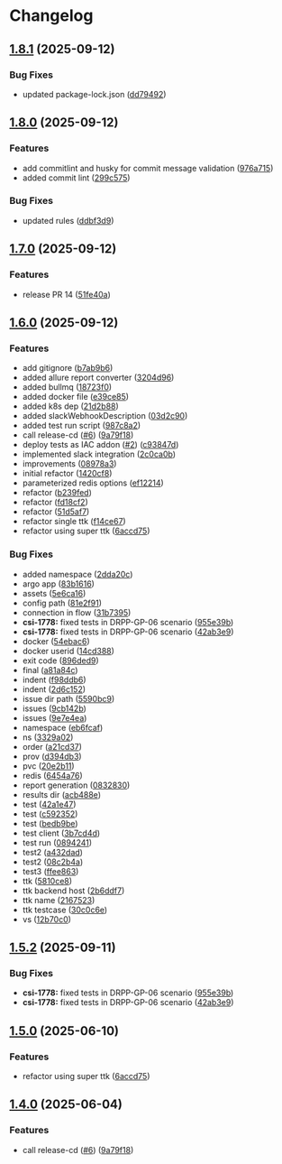 # Changelog

## [1.8.1](https://github.com/infitx-org/comesa-tests/compare/v1.8.0...v1.8.1) (2025-09-12)


### Bug Fixes

* updated package-lock.json ([dd79492](https://github.com/infitx-org/comesa-tests/commit/dd79492660f6e5fd13d1055303c7fd6bfc704d24))

## [1.8.0](https://github.com/infitx-org/comesa-tests/compare/v1.7.0...v1.8.0) (2025-09-12)


### Features

* add commitlint and husky for commit message validation ([976a715](https://github.com/infitx-org/comesa-tests/commit/976a71529aac085b0cd694316548f2f69ff9a619))
* added commit lint ([299c575](https://github.com/infitx-org/comesa-tests/commit/299c575fc940553504df4bbb08acfe7b9c086a04))


### Bug Fixes

* updated rules ([ddbf3d9](https://github.com/infitx-org/comesa-tests/commit/ddbf3d9d329de44b7eb80524dadfed4b9c55fcbe))

## [1.7.0](https://github.com/infitx-org/comesa-tests/compare/v1.6.0...v1.7.0) (2025-09-12)


### Features

* release PR 14 ([51fe40a](https://github.com/infitx-org/comesa-tests/commit/51fe40afadab9fa31dcd8f09143561764164dbaa))

## [1.6.0](https://github.com/infitx-org/comesa-tests/compare/v1.5.2...v1.6.0) (2025-09-12)


### Features

* add gitignore ([b7ab9b6](https://github.com/infitx-org/comesa-tests/commit/b7ab9b69e09ac24f098209a6e7ad142c0b9b1df5))
* added allure report converter ([3204d96](https://github.com/infitx-org/comesa-tests/commit/3204d96d697b35b11d1531b8c0c10449ef6d7d27))
* added bullmq ([18723f0](https://github.com/infitx-org/comesa-tests/commit/18723f07f0ce53e7084d45afaa1691fa12dd749d))
* added docker file ([e39ce85](https://github.com/infitx-org/comesa-tests/commit/e39ce859b07bca9accc2c8e09c71cb74a7e7d210))
* added k8s dep ([21d2b88](https://github.com/infitx-org/comesa-tests/commit/21d2b88146f1ddf30f2c83c1b87c29589c0369b5))
* added slackWebhookDescription ([03d2c90](https://github.com/infitx-org/comesa-tests/commit/03d2c90f475dbc0b723028188f86deb969298c58))
* added test run script ([987c8a2](https://github.com/infitx-org/comesa-tests/commit/987c8a2d5ba534dcc9665449f11ecf45399d79d9))
* call release-cd ([#6](https://github.com/infitx-org/comesa-tests/issues/6)) ([9a79f18](https://github.com/infitx-org/comesa-tests/commit/9a79f184b0df3bb78aa604b447f354d0fecbbb58))
* deploy tests as IAC addon ([#2](https://github.com/infitx-org/comesa-tests/issues/2)) ([c93847d](https://github.com/infitx-org/comesa-tests/commit/c93847d3e612ecfc84c27f2f1256437d001fe2fd))
* implemented slack integration ([2c0ca0b](https://github.com/infitx-org/comesa-tests/commit/2c0ca0beff65081d33acda53fbce33deed5e29b2))
* improvements ([08978a3](https://github.com/infitx-org/comesa-tests/commit/08978a3fea45a02fa9df5687a08b307dd2b1bfc9))
* initial refactor ([1420cf8](https://github.com/infitx-org/comesa-tests/commit/1420cf8404e7c035861946ed14d52c555050579e))
* parameterized redis options ([ef12214](https://github.com/infitx-org/comesa-tests/commit/ef1221454c40176dd8c25332f3f0fcb74af00201))
* refactor ([b239fed](https://github.com/infitx-org/comesa-tests/commit/b239feda665947a3b1db2bbe469fb75fd72f5c86))
* refactor ([fd18cf2](https://github.com/infitx-org/comesa-tests/commit/fd18cf29ce22a528da94dc2e49e1c77cf4d2588e))
* refactor ([51d5af7](https://github.com/infitx-org/comesa-tests/commit/51d5af788b59a44e54f05c663d05b512cb7620c8))
* refactor single ttk ([f14ce67](https://github.com/infitx-org/comesa-tests/commit/f14ce671a5b8a4e7ae1737ebd1c2bd220f3bfdf4))
* refactor using super ttk ([6accd75](https://github.com/infitx-org/comesa-tests/commit/6accd75e6e5b21823f8ce0745bfe691f02083f69))


### Bug Fixes

* added namespace ([2dda20c](https://github.com/infitx-org/comesa-tests/commit/2dda20c4b25a4466690f018dd1b8bc3bab30d6e2))
* argo app ([83b1616](https://github.com/infitx-org/comesa-tests/commit/83b1616091dd6ca56e0e484ca4cca3802f3b1c26))
* assets ([5e6ca16](https://github.com/infitx-org/comesa-tests/commit/5e6ca164257256ab1ca3a403b4e652a9cde91ba5))
* config path ([81e2f91](https://github.com/infitx-org/comesa-tests/commit/81e2f9164c9f4b995f16e9b04845a36d77498bbd))
* connection in flow ([31b7395](https://github.com/infitx-org/comesa-tests/commit/31b739592dd26e2044387c5a3203c32b778dd7c6))
* **csi-1778:** fixed tests in DRPP-GP-06 scenario ([955e39b](https://github.com/infitx-org/comesa-tests/commit/955e39bac8f039472183a5f625b12dfd562b821a))
* **csi-1778:** fixed tests in DRPP-GP-06 scenario ([42ab3e9](https://github.com/infitx-org/comesa-tests/commit/42ab3e9765c569c10397f90a2bc2e7bece923753))
* docker ([54ebac6](https://github.com/infitx-org/comesa-tests/commit/54ebac649e572b741c0689adab0df4cfe36141aa))
* docker userid ([14cd388](https://github.com/infitx-org/comesa-tests/commit/14cd388d35990f9522eb203e93d7e4aefc613157))
* exit code ([896ded9](https://github.com/infitx-org/comesa-tests/commit/896ded96f6ac0a45c05b719d6950592cdba5ff70))
* final ([a81a84c](https://github.com/infitx-org/comesa-tests/commit/a81a84cabea2c355c6fdbc8e95e0ca631184ce2a))
* indent ([f98ddb6](https://github.com/infitx-org/comesa-tests/commit/f98ddb64f6079f59262c25238dd3dd7bb3cf1cfb))
* indent ([2d6c152](https://github.com/infitx-org/comesa-tests/commit/2d6c1521f48b9049a4d4b0b04f51035c671fb186))
* issue dir path ([5590bc9](https://github.com/infitx-org/comesa-tests/commit/5590bc9178631f099c700f2a8da27cf7e7792656))
* issues ([9cb142b](https://github.com/infitx-org/comesa-tests/commit/9cb142b8b08ff8437856af48e3342615e646f1a9))
* issues ([9e7e4ea](https://github.com/infitx-org/comesa-tests/commit/9e7e4ea3ae93ffe78f336001655e23eed47f2021))
* namespace ([eb6fcaf](https://github.com/infitx-org/comesa-tests/commit/eb6fcaf58c7e9fd340b1bd9340701dc92138f388))
* ns ([3329a02](https://github.com/infitx-org/comesa-tests/commit/3329a02616c5836cbaea46f10c2d5e01df074515))
* order ([a21cd37](https://github.com/infitx-org/comesa-tests/commit/a21cd37afd7754a9086f44026ef024542d52356c))
* prov ([d394db3](https://github.com/infitx-org/comesa-tests/commit/d394db3b9f8edb6b0e582cae1716eca6d12ff916))
* pvc ([20e2b11](https://github.com/infitx-org/comesa-tests/commit/20e2b118ade22d2e20d6a4507fe767a7b72cebbf))
* redis ([6454a76](https://github.com/infitx-org/comesa-tests/commit/6454a76ce1b3f615efe977f307ac259cd2e5dddb))
* report generation ([0832830](https://github.com/infitx-org/comesa-tests/commit/0832830f6978307fc45535cc18226160771c08d3))
* results dir ([acb488e](https://github.com/infitx-org/comesa-tests/commit/acb488ea9c905bc058177bff8c2db75ced209dcd))
* test ([42a1e47](https://github.com/infitx-org/comesa-tests/commit/42a1e4793805381c6ae82ea344ff920be65217be))
* test ([c592352](https://github.com/infitx-org/comesa-tests/commit/c5923526a4f34a56060323e6086f0b0b3f52742f))
* test ([bedb9be](https://github.com/infitx-org/comesa-tests/commit/bedb9beea7207cad8f0af213a37973e1012d6941))
* test client ([3b7cd4d](https://github.com/infitx-org/comesa-tests/commit/3b7cd4d109cae6fe8f0be9e9b8da69197c0daaa2))
* test run ([0894241](https://github.com/infitx-org/comesa-tests/commit/08942414078a8d5d8943c0cef24ee24e0722e3f1))
* test2 ([a432dad](https://github.com/infitx-org/comesa-tests/commit/a432dadbd3167999baef5794a4d9a5add9c27440))
* test2 ([08c2b4a](https://github.com/infitx-org/comesa-tests/commit/08c2b4a78fcc4fae2ca276bfcc7b18ce3f4d7649))
* test3 ([ffee863](https://github.com/infitx-org/comesa-tests/commit/ffee86391375eb74958b658fecae278b7314cc87))
* ttk ([5810ce8](https://github.com/infitx-org/comesa-tests/commit/5810ce852a5281f2cfb70faa9ffb171f9b53a69f))
* ttk backend host ([2b6ddf7](https://github.com/infitx-org/comesa-tests/commit/2b6ddf732da4c011f46415aa8f96d9c25240bc33))
* ttk name ([2167523](https://github.com/infitx-org/comesa-tests/commit/21675232ad2fb40130ebfd27b3956bfcff134a7b))
* ttk testcase ([30c0c6e](https://github.com/infitx-org/comesa-tests/commit/30c0c6ecc47c8e9999966eeab3388249a1096167))
* vs ([12b70c0](https://github.com/infitx-org/comesa-tests/commit/12b70c032e7dbcf678072e9e6c205fe43abd9527))

## [1.5.2](https://github.com/infitx-org/comesa-tests/compare/v1.5.1...v1.5.2) (2025-09-11)


### Bug Fixes

* **csi-1778:** fixed tests in DRPP-GP-06 scenario ([955e39b](https://github.com/infitx-org/comesa-tests/commit/955e39bac8f039472183a5f625b12dfd562b821a))
* **csi-1778:** fixed tests in DRPP-GP-06 scenario ([42ab3e9](https://github.com/infitx-org/comesa-tests/commit/42ab3e9765c569c10397f90a2bc2e7bece923753))

## [1.5.0](https://github.com/infitx-org/comesa-tests/compare/v1.4.0...v1.5.0) (2025-06-10)


### Features

* refactor using super ttk ([6accd75](https://github.com/infitx-org/comesa-tests/commit/6accd75e6e5b21823f8ce0745bfe691f02083f69))

## [1.4.0](https://github.com/infitx-org/comesa-tests/compare/v1.3.6...v1.4.0) (2025-06-04)


### Features

* call release-cd ([#6](https://github.com/infitx-org/comesa-tests/issues/6)) ([9a79f18](https://github.com/infitx-org/comesa-tests/commit/9a79f184b0df3bb78aa604b447f354d0fecbbb58))
